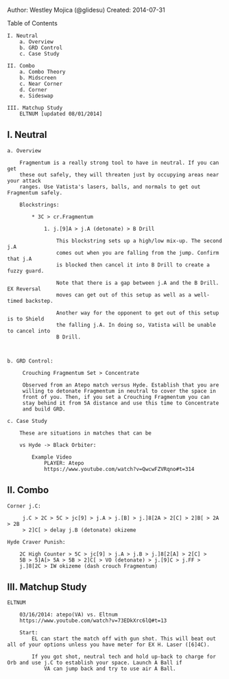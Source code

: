 Author: Westley Mojica (@glidesu)
Created: 2014-07-31

Table of Contents

    I. Neutral
        a. Overview
        b. GRD Control
        c. Case Study

    II. Combo
        a. Combo Theory
        b. Midscreen
        c. Near Corner
        d. Corner 
        e. Sideswap

    III. Matchup Study
        ELTNUM [updated 08/01/2014]

I. Neutral
----------

    a. Overview

        Fragmentum is a really strong tool to have in neutral. If you can get
        these out safely, they will threaten just by occupying areas near your attack
        ranges. Use Vatista's lasers, balls, and normals to get out Fragmentum safely.

        Blockstrings:

            * 3C > cr.Fragmentum

                1. j.[9]A > j.A (detonate) > B Drill

                    This blockstring sets up a high/low mix-up. The second j.A
                    comes out when you are falling from the jump. Confirm that j.A
                    is blocked then cancel it into B Drill to create a fuzzy guard.

                    Note that there is a gap between j.A and the B Drill. EX Reversal
                    moves can get out of this setup as well as a well-timed backstep.

                    Another way for the opponent to get out of this setup is to Shield
                    the falling j.A. In doing so, Vatista will be unable to cancel into
                    B Drill.



    b. GRD Control:

         Crouching Fragmentum Set > Concentrate

         Observed from an Atepo match versus Hyde. Establish that you are 
         willing to detonate Fragmentum in neutral to cover the space in 
         front of you. Then, if you set a Crouching Fragmentum you can 
         stay behind it from 5A distance and use this time to Concentrate 
         and build GRD.

    c. Case Study

        These are situations in matches that can be 

        vs Hyde -> Black Orbiter:
    
            Example Video
                PLAYER: Atepo 
                https://www.youtube.com/watch?v=QwcwFZVRqno#t=314


II. Combo
---------

    Corner j.C:

         j.C > 2C > 5C > jc[9] > j.A > j.[B] > j.]8[2A > 2[C] > 2]B[ > 2A > 2B 
         > 2]C[ > delay j.B (detonate) okizeme

    Hyde Craver Punish:

        2C High Counter > 5C > jc[9] > j.A > j.B > j.]8[2[A] > 2[C] > 
        5B > 5]A[> 5A > 5B > 2]C[ > VO (detonate) > j.[9]C > j.FF > 
        j.]8[2C > IW okizeme (dash crouch Fragmentum)

III. Matchup Study
------------------

    ELTNUM

        03/16/2014: atepo(VA) vs. Eltnum 
        https://www.youtube.com/watch?v=73EDkXrc6lQ#t=13

        Start:
            EL can start the match off with gun shot. This will beat out all of your options unless you have meter for EX H. Laser ([6]4C).

            If you got shot, neutral tech and hold up-back to charge for Orb and use j.C to establish your space. Launch A Ball if 
                VA can jump back and try to use air A Ball.
